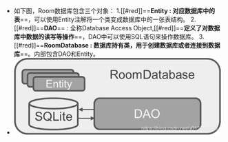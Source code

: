 - 如下图，Room数据库包含三个对象：
  1.[[#red]]==**Entity : 对应数据库中的表**==，可以使用Entity注解将一个类变成数据库中的一张表结构。
  2. [[#red]]==**DAO**== : 全称Database Access Object,[[#red]]==**定义了对数据库中数据的读写等操作**==，DAO中可以使用SQL语句来操作数据库。
  3. [[#red]]==**RoomDatabase : 数据库持有类，用于创建数据库或者连接到数据库**==。内部包含DAO和Entity。
- ![image.png](../assets/image_1684224407502_0.png)